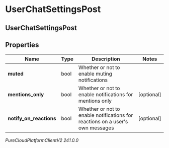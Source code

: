 # UserChatSettingsPost

## UserChatSettingsPost

## Properties

|Name | Type | Description | Notes|
|------------ | ------------- | ------------- | -------------|
| **muted** | bool | Whether or not to enable muting notifications | |
| **mentions_only** | bool | Whether or not to enable notifications for mentions only | [optional] |
| **notify_on_reactions** | bool | Whether or not to enable notifications for reactions on a user&#39;s own messages | [optional] |



_PureCloudPlatformClientV2 241.0.0_
